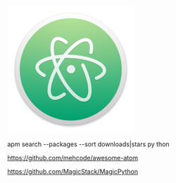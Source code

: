 ![atom-logo](https://raw.githubusercontent.com/github/explore/80688e429a7d4ef2fca1e82350fe8e3517d3494d/topics/atom/atom.png)


apm search --packages --sort downloads|stars py
thon

https://github.com/mehcode/awesome-atom

https://github.com/MagicStack/MagicPython